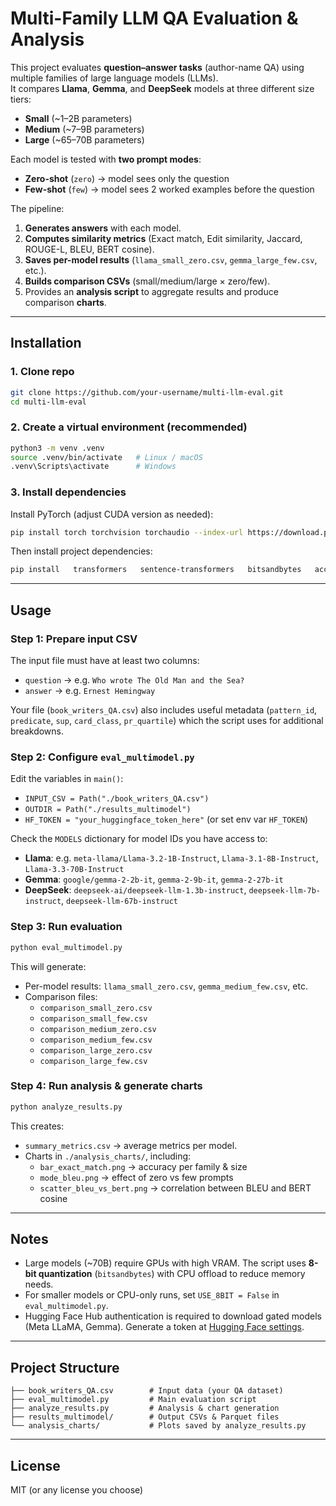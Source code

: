 # Multi-Family LLM QA Evaluation & Analysis

This project evaluates **question–answer tasks** (author-name QA) using multiple families of large language models (LLMs).  
It compares **Llama**, **Gemma**, and **DeepSeek** models at three different size tiers:

- **Small** (~1–2B parameters)  
- **Medium** (~7–9B parameters)  
- **Large** (~65–70B parameters)

Each model is tested with **two prompt modes**:
- **Zero-shot** (`zero`) → model sees only the question  
- **Few-shot** (`few`) → model sees 2 worked examples before the question  

The pipeline:
1. **Generates answers** with each model.  
2. **Computes similarity metrics** (Exact match, Edit similarity, Jaccard, ROUGE-L, BLEU, BERT cosine).  
3. **Saves per-model results** (`llama_small_zero.csv`, `gemma_large_few.csv`, etc.).  
4. **Builds comparison CSVs** (small/medium/large × zero/few).  
5. Provides an **analysis script** to aggregate results and produce comparison **charts**.

---

## Installation

### 1. Clone repo
```bash
git clone https://github.com/your-username/multi-llm-eval.git
cd multi-llm-eval
```

### 2. Create a virtual environment (recommended)
```bash
python3 -m venv .venv
source .venv/bin/activate   # Linux / macOS
.venv\Scripts\activate      # Windows
```

### 3. Install dependencies
Install PyTorch (adjust CUDA version as needed):
```bash
pip install torch torchvision torchaudio --index-url https://download.pytorch.org/whl/cu121
```

Then install project dependencies:
```bash
pip install   transformers   sentence-transformers   bitsandbytes   accelerate   scikit-learn   rouge-score   nltk   pandas   numpy   tqdm   seaborn   matplotlib   huggingface-hub
```

---

## Usage

### Step 1: Prepare input CSV
The input file must have at least two columns:
- `question` → e.g. `Who wrote The Old Man and the Sea?`
- `answer`   → e.g. `Ernest Hemingway`

Your file (`book_writers_QA.csv`) also includes useful metadata (`pattern_id`, `predicate`, `sup`, `card_class`, `pr_quartile`) which the script uses for additional breakdowns.

### Step 2: Configure `eval_multimodel.py`
Edit the variables in `main()`:
- `INPUT_CSV = Path("./book_writers_QA.csv")`
- `OUTDIR = Path("./results_multimodel")`
- `HF_TOKEN = "your_huggingface_token_here"` (or set env var `HF_TOKEN`)

Check the `MODELS` dictionary for model IDs you have access to:
- **Llama**: e.g. `meta-llama/Llama-3.2-1B-Instruct`, `Llama-3.1-8B-Instruct`, `Llama-3.3-70B-Instruct`  
- **Gemma**: `google/gemma-2-2b-it`, `gemma-2-9b-it`, `gemma-2-27b-it`  
- **DeepSeek**: `deepseek-ai/deepseek-llm-1.3b-instruct`, `deepseek-llm-7b-instruct`, `deepseek-llm-67b-instruct`  

### Step 3: Run evaluation
```bash
python eval_multimodel.py
```

This will generate:
- Per-model results: `llama_small_zero.csv`, `gemma_medium_few.csv`, etc.  
- Comparison files:
  - `comparison_small_zero.csv`
  - `comparison_small_few.csv`
  - `comparison_medium_zero.csv`
  - `comparison_medium_few.csv`
  - `comparison_large_zero.csv`
  - `comparison_large_few.csv`

### Step 4: Run analysis & generate charts
```bash
python analyze_results.py
```

This creates:
- `summary_metrics.csv` → average metrics per model.  
- Charts in `./analysis_charts/`, including:
  - `bar_exact_match.png` → accuracy per family & size  
  - `mode_bleu.png` → effect of zero vs few prompts  
  - `scatter_bleu_vs_bert.png` → correlation between BLEU and BERT cosine  

---

## Notes

- Large models (~70B) require GPUs with high VRAM. The script uses **8-bit quantization** (`bitsandbytes`) with CPU offload to reduce memory needs.  
- For smaller models or CPU-only runs, set `USE_8BIT = False` in `eval_multimodel.py`.  
- Hugging Face Hub authentication is required to download gated models (Meta LLaMA, Gemma). Generate a token at [Hugging Face settings](https://huggingface.co/settings/tokens).

---

## Project Structure

```
├── book_writers_QA.csv        # Input data (your QA dataset)
├── eval_multimodel.py         # Main evaluation script
├── analyze_results.py         # Analysis & chart generation
├── results_multimodel/        # Output CSVs & Parquet files
└── analysis_charts/           # Plots saved by analyze_results.py
```

---

## License
MIT (or any license you choose)
